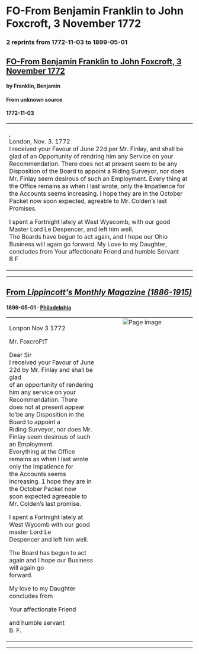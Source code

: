 
# FO-From Benjamin Franklin to John Foxcroft, 3 November 1772

### 2 reprints from 1772-11-03 to 1899-05-01

## [FO-From Benjamin Franklin to John Foxcroft, 3 November 1772](https://founders.archives.gov/documents/Franklin/01-19-02-0239)

#### by Franklin, Benjamin

#### From unknown source

#### 1772-11-03

<table style="width: 100%;"><tr><td style="width: 50%">

,  
London, Nov. 3. 1772  
I received your Favour of June 22d per Mr. Finlay, and shall be glad of an Opportunity of rendring him any Service on your Recommendation. There does not at present seem to be any Disposition of the Board to appoint a Riding Surveyor, nor does Mr. Finlay seem desirous of such an Employment. Every thing at the Office remains as when I last wrote, only the Impatience for the Accounts seems increasing. I hope they are in the October Packet now soon expected, agreable to Mr. Colden’s last Promises.  
  
I spent a Fortnight lately at West Wyecomb, with our good Master Lord Le Despencer, and left him well.  
The Boards have begun to act again, and I hope our Ohio Business will again go forward. My Love to my Daughter, concludes from Your affectionate Friend and humble Servant  
B F
</td></tr></table>

---

## [From _Lippincott's Monthly Magazine (1886-1915)_](https://archive.org/details/sim_mcbrides-magazine_1899-05_63/page/n141/mode/1up?view=theater)

#### 1899-05-01 &middot; [Philadelphia](http://dbpedia.org/resource/Philadelphia)

<table style="width: 100%;"><tr><td style="width: 50%">

  
  
Lonpon Nov 3 1772  
  
Mr. FoxcroFtT  
  
Dear Sir  
I received your Favour of June 22d by Mr. Finlay and shall be glad  
of an opportunity of rendering him any service on your Recommendation. There  
does not at present appear to’be any Disposition in the Board to appoint a  
Riding Surveyor, nor does Mr. Finlay seem desirous of such an Employment.  
Everything at the Office remains as when I last wrote only the Impatience for  
the Accounts seems increasing. 1 hope they are in the October Packet now  
soon expected agreeable to Mr. Colden’s last promise.  
  
I spent a Fortnight lately at West Wycomb with our good master Lord Le  
Despencer and left him well.  
  
The Board has begun to act again and I hope our Business will again go  
forward.  
  
My love to my Daughter concludes from  
  
Your affectionate Friend  
  
and humble servant  
B. F.
</td><td style="width: 50%; max-height: 75%; margin: auto; display: block;">
<img alt="Page image" src="https://iiif.archive.org/iiif/sim_mcbrides-magazine_1899-05_63&#0036;141/pct:14.882033,47.586981,70.009074,20.426487/600,/0/default.jpg"/>
</td>
</tr></table>

---

